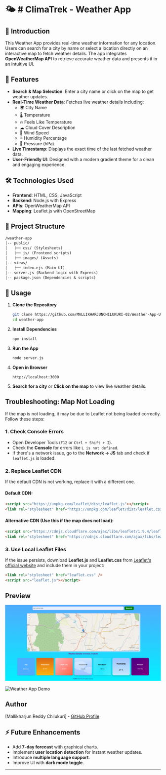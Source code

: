 # 🌤 # ClimaTrek - Weather App

## 📌 Introduction
This Weather App provides real-time weather information for any location. Users can search for a city by name or select a location directly on an interactive map to fetch weather details. The app integrates **OpenWeatherMap API** to retrieve accurate weather data and presents it in an intuitive UI.

## 🚀 Features
- **Search & Map Selection**: Enter a city name or click on the map to get weather updates.
- **Real-Time Weather Data**: Fetches live weather details including:
  - 🌍 City Name
  - 🌡 Temperature
  - 🔥 Feels Like Temperature
  - ☁ Cloud Cover Description
  - 💨 Wind Speed
  - 💦 Humidity Percentage
  - 📏 Pressure (hPa)
- **Live Timestamp**: Displays the exact time of the last fetched weather data.
- **User-Friendly UI**: Designed with a modern gradient theme for a clean and engaging experience.

## 🛠 Technologies Used
- **Frontend**: HTML, CSS, JavaScript
- **Backend**: Node.js with Express
- **APIs**: OpenWeatherMap API
- **Mapping**: Leaflet.js with OpenStreetMap

## 📂 Project Structure
```
/weather-app
│-- public/
│   ├── css/ (Stylesheets)
│   ├── js/ (Frontend scripts)
│   ├── images/ (Assets)
│-- views/
│   ├── index.ejs (Main UI)
│-- server.js (Backend logic with Express)
│-- package.json (Dependencies & scripts)
```

## 📌 Usage
1. **Clone the Repository**
   ```bash
   git clone https://github.com/MALLIKHARJUNCHILUKURI-02/Weather-App-Unified-Mentor-Project.git
   cd weather-app
   ```
2. **Install Dependencies**
   ```bash
   npm install
   ```
3. **Run the App**
   ```bash
   node server.js
   ```
4. **Open in Browser**
   ```
   http://localhost:3000
   ```
5. **Search for a city** or **Click on the map** to view live weather details.



## Troubleshooting: Map Not Loading
If the map is not loading, it may be due to Leaflet not being loaded correctly. Follow these steps:

### 1. Check Console Errors
- Open Developer Tools (`F12` or `Ctrl + Shift + I`).
- Check the **Console** for errors like `L is not defined`.
- If there's a network issue, go to the **Network → JS** tab and check if `leaflet.js` is loaded.

### 2. Replace Leaflet CDN
If the default CDN is not working, replace it with a different one.

#### Default CDN:
```html
<script src="https://unpkg.com/leaflet/dist/leaflet.js"></script>
<link rel="stylesheet" href="https://unpkg.com/leaflet/dist/leaflet.css" />
```

#### Alternative CDN (Use this if the map does not load):
```html
<script src="https://cdnjs.cloudflare.com/ajax/libs/leaflet/1.9.4/leaflet.js"></script>
<link rel="stylesheet" href="https://cdnjs.cloudflare.com/ajax/libs/leaflet/1.9.4/leaflet.css" />
```

### 3. Use Local Leaflet Files
If the issue persists, download **Leaflet.js** and **Leaflet.css** from [Leaflet's official website](https://leafletjs.com/download.html) and include them in your project:
```html
<link rel="stylesheet" href="leaflet.css" />
<script src="leaflet.js"></script>
```

## Preview

![Weather App Screenshot](image-1.png)

![Weather App Demo](https://drive.google.com/file/d/1D-72K4M17Q6GKRC8gNwo0wFAQbIZm8H/view?usp=sharing)

## Author
[Mallikharjun Reddy Chilukuri] - [GitHub Profile](https://github.com/MALLIKHARJUNCHILUKURI-02)


## ⚡ Future Enhancements
- Add **7-day forecast** with graphical charts.
- Implement **user location detection** for instant weather updates.
- Introduce **multiple language support**.
- Improve UI with **dark mode toggle**.

---
